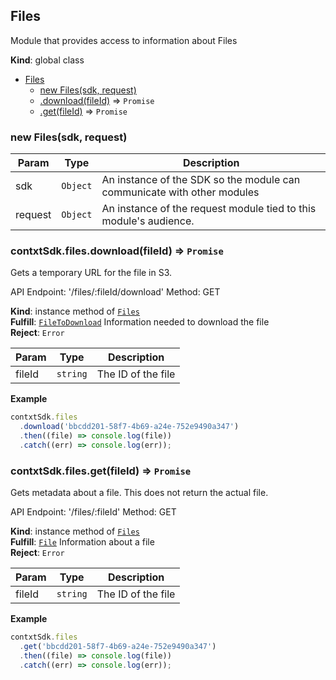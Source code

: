 <a name="Files"></a>

## Files
Module that provides access to information about Files

**Kind**: global class  

* [Files](#Files)
    * [new Files(sdk, request)](#new_Files_new)
    * [.download(fileId)](#Files+download) ⇒ <code>Promise</code>
    * [.get(fileId)](#Files+get) ⇒ <code>Promise</code>

<a name="new_Files_new"></a>

### new Files(sdk, request)

| Param | Type | Description |
| --- | --- | --- |
| sdk | <code>Object</code> | An instance of the SDK so the module can communicate with other modules |
| request | <code>Object</code> | An instance of the request module tied to this module's audience. |

<a name="Files+download"></a>

### contxtSdk.files.download(fileId) ⇒ <code>Promise</code>
Gets a temporary URL for the file in S3.

API Endpoint: '/files/:fileId/download'
Method: GET

**Kind**: instance method of [<code>Files</code>](#Files)  
**Fulfill**: [<code>FileToDownload</code>](./Typedefs.md#FileToDownload) Information needed to download the file  
**Reject**: <code>Error</code>  

| Param | Type | Description |
| --- | --- | --- |
| fileId | <code>string</code> | The ID of the file |

**Example**  
```js
contxtSdk.files
  .download('bbcdd201-58f7-4b69-a24e-752e9490a347')
  .then((file) => console.log(file))
  .catch((err) => console.log(err));
```
<a name="Files+get"></a>

### contxtSdk.files.get(fileId) ⇒ <code>Promise</code>
Gets metadata about a file. This does not return the actual file.

API Endpoint: '/files/:fileId'
Method: GET

**Kind**: instance method of [<code>Files</code>](#Files)  
**Fulfill**: [<code>File</code>](./Typedefs.md#File) Information about a file  
**Reject**: <code>Error</code>  

| Param | Type | Description |
| --- | --- | --- |
| fileId | <code>string</code> | The ID of the file |

**Example**  
```js
contxtSdk.files
  .get('bbcdd201-58f7-4b69-a24e-752e9490a347')
  .then((file) => console.log(file))
  .catch((err) => console.log(err));
```
